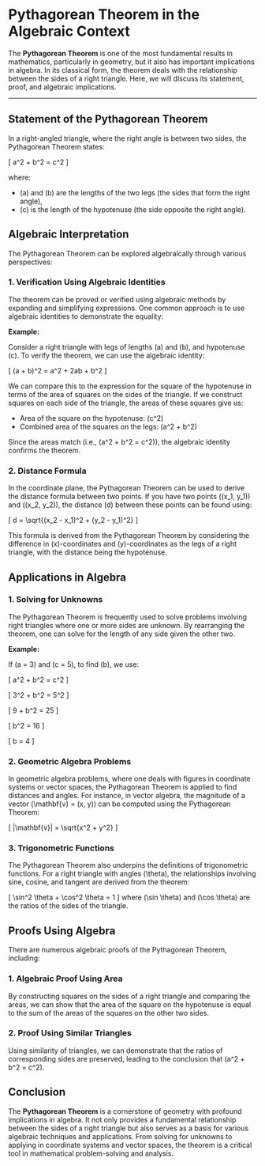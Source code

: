 
# Pythagorean Theorem in the Algebraic Context

The **Pythagorean Theorem** is one of the most fundamental results in mathematics, particularly in geometry, but it also has important implications in algebra. In its classical form, the theorem deals with the relationship between the sides of a right triangle. Here, we will discuss its statement, proof, and algebraic implications.

---

## **Statement of the Pythagorean Theorem**

In a right-angled triangle, where the right angle is between two sides, the Pythagorean Theorem states:

\[
a^2 + b^2 = c^2
\]

where:
- \(a\) and \(b\) are the lengths of the two legs (the sides that form the right angle),
- \(c\) is the length of the hypotenuse (the side opposite the right angle).

## **Algebraic Interpretation**

The Pythagorean Theorem can be explored algebraically through various perspectives:

### **1. Verification Using Algebraic Identities**

The theorem can be proved or verified using algebraic methods by expanding and simplifying expressions. One common approach is to use algebraic identities to demonstrate the equality:

**Example:**

Consider a right triangle with legs of lengths \(a\) and \(b\), and hypotenuse \(c\). To verify the theorem, we can use the algebraic identity:

\[
(a + b)^2 = a^2 + 2ab + b^2
\]

We can compare this to the expression for the square of the hypotenuse in terms of the area of squares on the sides of the triangle. If we construct squares on each side of the triangle, the areas of these squares give us:

- Area of the square on the hypotenuse: \(c^2\)
- Combined area of the squares on the legs: \(a^2 + b^2\)

Since the areas match (i.e., \(a^2 + b^2 = c^2\)), the algebraic identity confirms the theorem.

### **2. Distance Formula**

In the coordinate plane, the Pythagorean Theorem can be used to derive the distance formula between two points. If you have two points \((x_1, y_1)\) and \((x_2, y_2)\), the distance \(d\) between these points can be found using:

\[
d = \sqrt{(x_2 - x_1)^2 + (y_2 - y_1)^2}
\]

This formula is derived from the Pythagorean Theorem by considering the difference in \(x\)-coordinates and \(y\)-coordinates as the legs of a right triangle, with the distance being the hypotenuse.

## **Applications in Algebra**

### **1. Solving for Unknowns**

The Pythagorean Theorem is frequently used to solve problems involving right triangles where one or more sides are unknown. By rearranging the theorem, one can solve for the length of any side given the other two.

**Example:**

If \(a = 3\) and \(c = 5\), to find \(b\), we use:

\[
a^2 + b^2 = c^2
\]

\[
3^2 + b^2 = 5^2
\]

\[
9 + b^2 = 25
\]

\[
b^2 = 16
\]

\[
b = 4
\]

### **2. Geometric Algebra Problems**

In geometric algebra problems, where one deals with figures in coordinate systems or vector spaces, the Pythagorean Theorem is applied to find distances and angles. For instance, in vector algebra, the magnitude of a vector \(\mathbf{v} = (x, y)\) can be computed using the Pythagorean Theorem:

\[
\|\mathbf{v}\| = \sqrt{x^2 + y^2}
\]

### **3. Trigonometric Functions**

The Pythagorean Theorem also underpins the definitions of trigonometric functions. For a right triangle with angles \(\theta\), the relationships involving sine, cosine, and tangent are derived from the theorem:

\[
\sin^2 \theta + \cos^2 \theta = 1
\]
where \(\sin \theta\) and \(\cos \theta\) are the ratios of the sides of the triangle.

## **Proofs Using Algebra**

There are numerous algebraic proofs of the Pythagorean Theorem, including:

### **1. Algebraic Proof Using Area**

By constructing squares on the sides of a right triangle and comparing the areas, we can show that the area of the square on the hypotenuse is equal to the sum of the areas of the squares on the other two sides.

### **2. Proof Using Similar Triangles**

Using similarity of triangles, we can demonstrate that the ratios of corresponding sides are preserved, leading to the conclusion that \(a^2 + b^2 = c^2\).

## **Conclusion**

The **Pythagorean Theorem** is a cornerstone of geometry with profound implications in algebra. It not only provides a fundamental relationship between the sides of a right triangle but also serves as a basis for various algebraic techniques and applications. From solving for unknowns to applying in coordinate systems and vector spaces, the theorem is a critical tool in mathematical problem-solving and analysis.